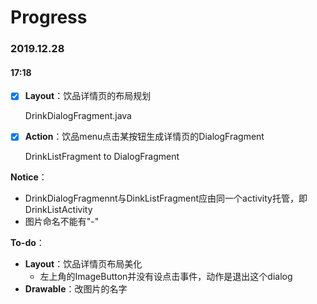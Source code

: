 # Progress

### 2019.12.28

#### 17:18

- [x] **Layout**：饮品详情页的布局规划 

  DrinkDialogFragment.java

- [x] **Action**：饮品menu点击某按钮生成详情页的DialogFragment

  DrinkListFragment to DialogFragment

**Notice**：

- DrinkDialogFragmennt与DinkListFragment应由同一个activity托管，即DrinkListActivity
- 图片命名不能有"-"

**To-do**：

- **Layout**：饮品详情页布局美化
  - 左上角的ImageButton并没有设点击事件，动作是退出这个dialog
- **Drawable**：改图片的名字
 
